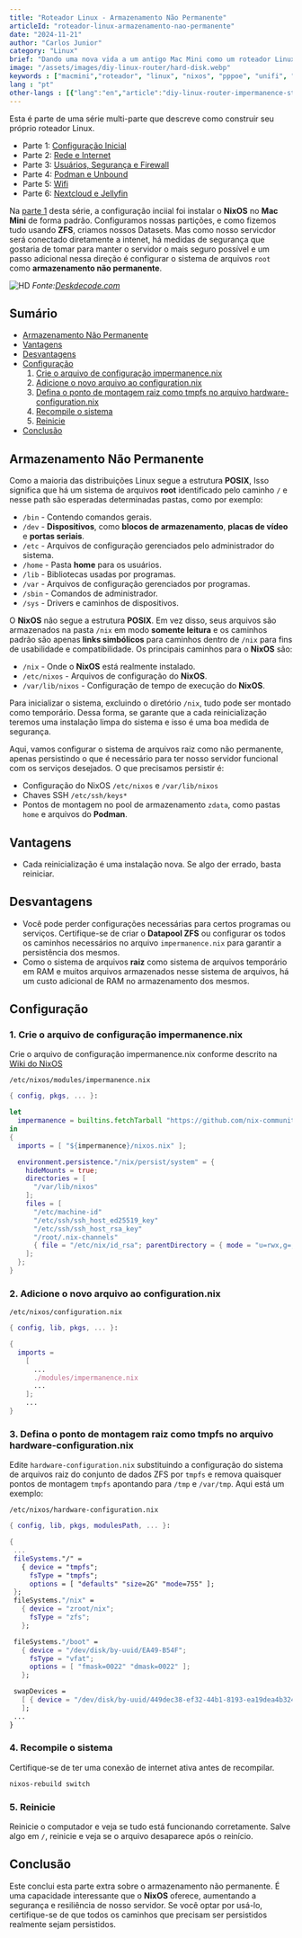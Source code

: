 ```yaml
---
title: "Roteador Linux - Armazenamento Não Permanente"
articleId: "roteador-linux-armazenamento-nao-permanente"
date: "2024-11-21"
author: "Carlos Junior"
category: "Linux"
brief: "Dando uma nova vida a um antigo Mac Mini como um roteador Linux e homelab. Configurando armazenamento para não permanência."
image: "/assets/images/diy-linux-router/hard-disk.webp"
keywords : ["macmini","roteador", "linux", "nixos", "pppoe", "unifi", "ubiquiti", "apple", "vlan", "tl-sg108e"]
lang : "pt"
other-langs : [{"lang":"en","article":"diy-linux-router-impermanence-storage"}]
---
```


Esta é parte de uma série multi-parte que descreve como construir seu próprio roteador Linux.

- Parte 1: [Configuração Inicial](/article/roteador-linux-parte-1-configuracao-inicial)
- Parte 2: [Rede e Internet](/article/roteador-linux-parte-2-rede-e-internet)
- Parte 3: [Usuários, Segurança e Firewall](/article/roteador-linux-parte-3-usuarios-seguranca-firewall)
- Parte 4: [Podman e Unbound](/article/roteador-linux-parte-4-podman-unbound)
- Parte 5: [Wifi](/article/roteador-linux-parte-5-wifi)
- Parte 6: [Nextcloud e Jellyfin](/article/roteador-linux-parte-6-nextcloud-jellyfin)

Na [parte 1](/article/roteador-linux-parte-1-configuracao-inicial) desta série, a configuração inciial foi instalar o **NixOS** no **Mac Mini** de forma padrão. Configuramos nossas partições, e como fizemos tudo usando **ZFS**, criamos nossos Datasets. Mas como nosso servicdor será conectado diretamente a intenet, há medidas de segurança que gostaria de tomar para manter o servidor o mais seguro possível e um passo adicional nessa direção é configurar o sistema de arquivos `root` como **armazenamento não permanente**.

![HD](/assets/images/diy-linux-router/hard-disk.webp)
*Fonte:[Deskdecode.com](https://www.deskdecode.com/)*

## Sumário

- [Armazenamento Não Permanente](#armazenamento-não-permanente)
- [Vantagens](#vantagens)
- [Desvantagens](#desvantagens)
- [Configuração](#configuração)
  1. [Crie o arquivo de configuração impermanence.nix](#1-crie-o-arquivo-de-configuração-impermanencenix)
  2. [Adicione o novo arquivo ao configuration.nix](#2-adicione-o-novo-arquivo-ao-configurationnix)
  3. [Defina o ponto de montagem raiz como tmpfs no arquivo hardware-configuration.nix](#3-defina-o-ponto-de-montagem-raiz-como-tmpfs-no-arquivo-hardware-configurationnix)
  4. [Recompile o sistema](#4-recompile-o-sistema)
  5. [Reinicie](#5-reinicie)
- [Conclusão](#conclusão)

## Armazenamento Não Permanente

Como a maioria das distribuições Linux segue a estrutura **POSIX**, Isso significa que há um sistema de arquivos **root** identificado pelo caminho `/` e nesse path são esperadas determinadas pastas, como por exemplo:

- `/bin` - Contendo comandos gerais.
- `/dev` - **Dispositivos**, como **blocos de armazenamento**, **placas de vídeo** e **portas seriais**.
- `/etc` - Arquivos de configuração gerenciados pelo administrador do sistema.
- `/home` - Pasta **home** para os usuários.
- `/lib` - Bibliotecas usadas por programas.
- `/var` - Arquivos de configuração gerenciados por programas.
- `/sbin` - Comandos de administrador.
- `/sys` - Drivers e caminhos de dispositivos.

O **NixOS** não segue a estrutura **POSIX**. Em vez disso, seus arquivos são armazenados na pasta `/nix` em modo **somente leitura** e os caminhos padrão são apenas **links simbólicos** para caminhos dentro de `/nix` para fins de usabilidade e compatibilidade.
Os principais caminhos para o **NixOS** são:

- `/nix` - Onde o **NixOS** está realmente instalado.
- `/etc/nixos` - Arquivos de configuração do **NixOS**.
- `/var/lib/nixos` - Configuração de tempo de execução do **NixOS**.

Para inicializar o sistema, excluindo o diretório `/nix`, tudo pode ser montado como temporário. Dessa forma, se garante que a cada reinicialização teremos uma instalação limpa do sistema e isso é uma boa medida de segurança.

Aqui, vamos configurar o sistema de arquivos raiz como não permanente, apenas persistindo o que é necessário para ter nosso servidor funcional com os serviços desejados. O que precisamos persistir é:

- Configuração do NixOS `/etc/nixos` e `/var/lib/nixos`
- Chaves SSH `/etc/ssh/keys*`
- Pontos de montagem no pool de armazenamento `zdata`, como pastas `home` e arquivos do **Podman**.

## Vantagens

- Cada reinicialização é uma instalação nova. Se algo der errado, basta reiniciar.

## Desvantagens

- Você pode perder configurações necessárias para certos programas ou serviços. Certifique-se de criar o **Datapool ZFS** ou configurar os todos os caminhos necessários no arquivo `impermanence.nix` para garantir a persistência dos mesmos.
- Como o sistema de arquivos **raiz** como sistema de arquivos temporário em RAM e muitos arquivos armazenados nesse sistema de arquivos, há um custo adicional de RAM no armazenamento dos mesmos.

## Configuração

### 1. Crie o arquivo de configuração impermanence.nix

Crie o arquivo de configuração impermanence.nix conforme descrito na [Wiki do NixOS](https://nixos.wiki/wiki/Impermanence)

`/etc/nixos/modules/impermanence.nix`

```nix
{ config, pkgs, ... }:

let
  impermanence = builtins.fetchTarball "https://github.com/nix-community/impermanence/archive/master.tar.gz";
in
{
  imports = [ "${impermanence}/nixos.nix" ];

  environment.persistence."/nix/persist/system" = {
    hideMounts = true;
    directories = [
      "/var/lib/nixos"
    ];
    files = [
      "/etc/machine-id"
      "/etc/ssh/ssh_host_ed25519_key"
      "/etc/ssh/ssh_host_rsa_key"
      "/root/.nix-channels"      
      { file = "/etc/nix/id_rsa"; parentDirectory = { mode = "u=rwx,g=,o="; }; }
    ];
  };
}
```

### 2. Adicione o novo arquivo ao configuration.nix

`/etc/nixos/configuration.nix`

```nix
{ config, lib, pkgs, ... }:

{
  imports =
    [ 
      ...
      ./modules/impermanence.nix
      ...
    ];
    ...
}
```

### 3. Defina o ponto de montagem raiz como tmpfs no arquivo hardware-configuration.nix

Edite `hardware-configuration.nix` substituindo a configuração do sistema de arquivos raiz do conjunto de dados ZFS por `tmpfs` e remova quaisquer pontos de montagem `tmpfs` apontando para `/tmp` e `/var/tmp`. Aqui está um exemplo:

 `/etc/nixos/hardware-configuration.nix`

 ```nix
 { config, lib, pkgs, modulesPath, ... }:

{
  ...
  fileSystems."/" =
    { device = "tmpfs";
      fsType = "tmpfs";
      options = [ "defaults" "size=2G" "mode=755" ];
  }; 
  fileSystems."/nix" =
    { device = "zroot/nix";
      fsType = "zfs";
    };

  fileSystems."/boot" =
    { device = "/dev/disk/by-uuid/EA49-B54F";
      fsType = "vfat";
      options = [ "fmask=0022" "dmask=0022" ];
    };
 
  swapDevices =
    [ { device = "/dev/disk/by-uuid/449dec38-ef32-44b1-8193-ea19dea4b324"; }
    ];
  ...
}
 ```

### 4. Recompile o sistema

Certifique-se de ter uma conexão de internet ativa antes de recompilar.

```bash
nixos-rebuild switch
```

### 5. Reinicie

Reinicie o computador e veja se tudo está funcionando corretamente. Salve algo em `/`, reinicie e veja se o arquivo desaparece após o reinício.

## Conclusão

Este conclui esta parte extra sobre o armazenamento não permanente. É uma capacidade interessante que o **NixOS** oferece, aumentando a segurança e resiliência de nosso servidor. Se você optar por usá-lo, certifique-se de que todos os caminhos que precisam ser persistidos realmente sejam persistidos.
